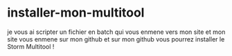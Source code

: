 # installer-mon-multitool
je vous ai scripter un fichier en batch qui vous enmene vers mon site et mon site vous enmene sur mon github et sur mon github vous pourrez installer le Storm Multitool ! 
